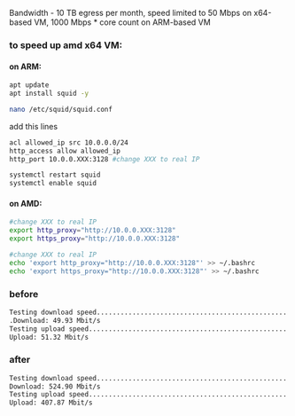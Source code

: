 Bandwidth - 10 TB egress per month, speed limited to 50 Mbps on x64-based VM, 1000 Mbps * core count on ARM-based VM

### to speed up amd x64 VM:

#### on ARM:
```bash
apt update
apt install squid -y

nano /etc/squid/squid.conf
```

add this lines
```bash
acl allowed_ip src 10.0.0.0/24
http_access allow allowed_ip
http_port 10.0.0.XXX:3128 #change XXX to real IP
```

```bash
systemctl restart squid
systemctl enable squid
```

#### on AMD:

```bash
#change XXX to real IP
export http_proxy="http://10.0.0.XXX:3128" 
export https_proxy="http://10.0.0.XXX:3128" 
```

```bash
#change XXX to real IP
echo 'export http_proxy="http://10.0.0.XXX:3128"' >> ~/.bashrc 
echo 'export https_proxy="http://10.0.0.XXX:3128"' >> ~/.bashrc 
```

### before
```bash
Testing download speed...............................................................................
.Download: 49.93 Mbit/s
Testing upload speed......................................................................................................
Upload: 51.32 Mbit/s
```
### after
```bash
Testing download speed................................................................................
Download: 524.90 Mbit/s
Testing upload speed......................................................................................................
Upload: 407.87 Mbit/s
```
